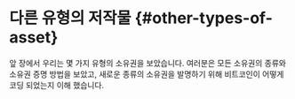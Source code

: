 # 다른 유형의 저작물 {#other-types-of-asset}

앞 장에서 우리는 몇 가지 유형의 소유권을 보았습니다. 
여러분은 모든 소유권의 종류와 소유권 증명 방법을 보았고, 새로운 종류의 소유권을 발명하기 위해 비트코인이 어떻게 코딩 되었는지 이해 했습니다.